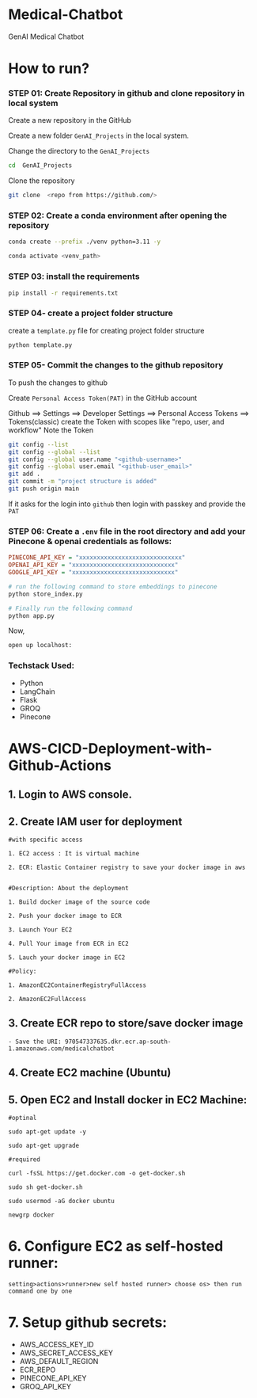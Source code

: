 # Medical-Chatbot
GenAI Medical Chatbot   


# How to run?
### STEP 01: Create Repository in github and clone repository in local system

Create a new repository in the GitHub

Create a new folder `GenAI_Projects` in the local system.

Change the directory to the `GenAI_Projects`

```bash
cd  GenAI_Projects
```

Clone the repository

```bash
git clone  <repo from https://github.com/>
```
### STEP 02: Create a conda environment after opening the repository

```bash
conda create --prefix ./venv python=3.11 -y
```

```bash
conda activate <venv_path>
```


### STEP 03: install the requirements
```bash
pip install -r requirements.txt
```


### STEP 04- create a project folder structure

create a `template.py` file for creating project folder structure

```bash
python template.py
```

### STEP 05- Commit the changes to the github repository

To push the changes to github

Create `Personal Access Token(PAT)` in the GitHub account

Github ==> Settings ==> Developer Settings ==> Personal Access Tokens ==> Tokens(classic)
create the Token with scopes like "repo, user, and workflow"
Note the Token



```bash
git config --list
git config --global --list
git config --global user.name "<github-username>"
git config --global user.email "<github-user_email>"
git add .
git commit -m "project structure is added"
git push origin main
```

If it asks for the login into `github` then login with passkey and provide the `PAT`

### STEP 06: Create a `.env` file in the root directory and add your Pinecone & openai credentials as follows:

```ini
PINECONE_API_KEY = "xxxxxxxxxxxxxxxxxxxxxxxxxxxxx"
OPENAI_API_KEY = "xxxxxxxxxxxxxxxxxxxxxxxxxxxxx"
GOOGLE_API_KEY = "xxxxxxxxxxxxxxxxxxxxxxxxxxxxx"
```



```bash
# run the following command to store embeddings to pinecone
python store_index.py
```

```bash
# Finally run the following command
python app.py
```

Now,
```bash
open up localhost:
```


### Techstack Used:

- Python
- LangChain
- Flask
- GROQ
- Pinecone


# AWS-CICD-Deployment-with-Github-Actions

## 1. Login to AWS console.

## 2. Create IAM user for deployment

	#with specific access

	1. EC2 access : It is virtual machine

	2. ECR: Elastic Container registry to save your docker image in aws


	#Description: About the deployment

	1. Build docker image of the source code

	2. Push your docker image to ECR

	3. Launch Your EC2 

	4. Pull Your image from ECR in EC2

	5. Lauch your docker image in EC2

	#Policy:

	1. AmazonEC2ContainerRegistryFullAccess

	2. AmazonEC2FullAccess

	
## 3. Create ECR repo to store/save docker image
    - Save the URI: 970547337635.dkr.ecr.ap-south-1.amazonaws.com/medicalchatbot

	
## 4. Create EC2 machine (Ubuntu) 

## 5. Open EC2 and Install docker in EC2 Machine:
	
	
	#optinal

	sudo apt-get update -y

	sudo apt-get upgrade
	
	#required

	curl -fsSL https://get.docker.com -o get-docker.sh

	sudo sh get-docker.sh

	sudo usermod -aG docker ubuntu

	newgrp docker
	
# 6. Configure EC2 as self-hosted runner:
    setting>actions>runner>new self hosted runner> choose os> then run command one by one


# 7. Setup github secrets:

   - AWS_ACCESS_KEY_ID
   - AWS_SECRET_ACCESS_KEY
   - AWS_DEFAULT_REGION
   - ECR_REPO
   - PINECONE_API_KEY
   - GROQ_API_KEY

    

